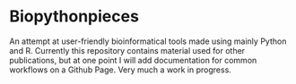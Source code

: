 # Biopythonpieces
An attempt at user-friendly bioinformatical tools made using mainly Python and R. Currently this repository contains material used for other publications, but at one point I will add documentation for common workflows on a Github Page. Very much a work in progress.
